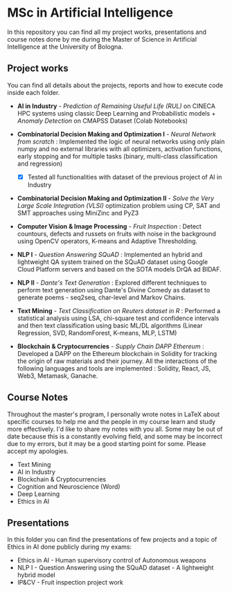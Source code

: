 # MSc in Artificial Intelligence

In this repository you can find all my project works, presentations and course notes done by me during the Master of Science in Artificial Intelligence at the University of Bologna.

## Project works

You can find all details about the projects, reports and how to execute code inside each folder.

 - **AI in Industry** - *Prediction of Remaining Useful Life (RUL)* on CINECA HPC systems using classic Deep Learning and Probabilistic models + *Anomaly Detection* on CMAPSS Dataset (Colab Notebooks)

 - **Combinatorial Decision Making and Optimization I** - *Neural Network from scratch* : Implemented the logic of neural networks using only plain numpy and no external libraries with all optimizers, activation functions, early stopping and for multiple tasks (binary, multi-class classification and regression)

   - [x] Tested all functionalities with dataset of the previous project of AI in Industry

 - **Combinatorial Decision Making and Optimization II** - *Solve the Very Large Scale Integration (VLSI)* optimization problem using CP, SAT and SMT approaches using MiniZinc and PyZ3

 - **Computer Vision & Image Processing** - *Fruit Inspection* : Detect countours, defects and russets on fruits with noise in the background using OpenCV operators, K-means and Adaptive Thresholding.

 - **NLP I** - *Question Answering SQuAD* : Implemented an hybrid and lightweight QA system trained on the SQuAD dataset using Google Cloud Platform servers and based on the SOTA models DrQA ad BIDAF. 

 - **NLP II** - *Dante's Text Generation* : Explored different techniques to perform text generation using Dante's Divine Comedy as dataset to generate poems - seq2seq, char-level and Markov Chains.

 - **Text Mining** - *Text Classification on Reuters dataset in R* : Performed a statistical analysis using LSA, chi-square test and confidence intervals and then text classification using basic ML/DL algorithms (Linear Regression, SVD, RandomForest, K-means, MLP, LSTM)

 - **Blockchain & Cryptocurrencies** - *Supply Chain DAPP Ethereum* : Developed a DAPP on the Ethereum blockchain in Solidity for tracking the origin of raw materials and their journey. All the interactions of the following languages and tools are implemented : Solidity, React, JS, Web3, Metamask, Ganache.

## Course Notes

Throughout the master's program, I personally wrote notes in LaTeX about specific courses to help me and the people in my course learn and study more effectively. I'd like to share my notes with you all. Some may be out of date because this is a constantly evolving field, and some may be incorrect due to my errors, but it may be a good starting point for some. Please accept my apologies.

- Text Mining
- AI in Industry
- Blockchain & Cryptocurrencies
- Cognition and Neuroscience (Word)
- Deep Learning
- Ethics in AI

## Presentations

In this folder you can find the presentations of few projects and a topic of Ethics in AI done publicly during my exams:

- Ethics in AI - Human supervisory control of Autonomous weapons
- NLP I - Question Answering using the SQuAD dataset - A lightweight hybrid model
- IP&CV - Fruit inspection project work

